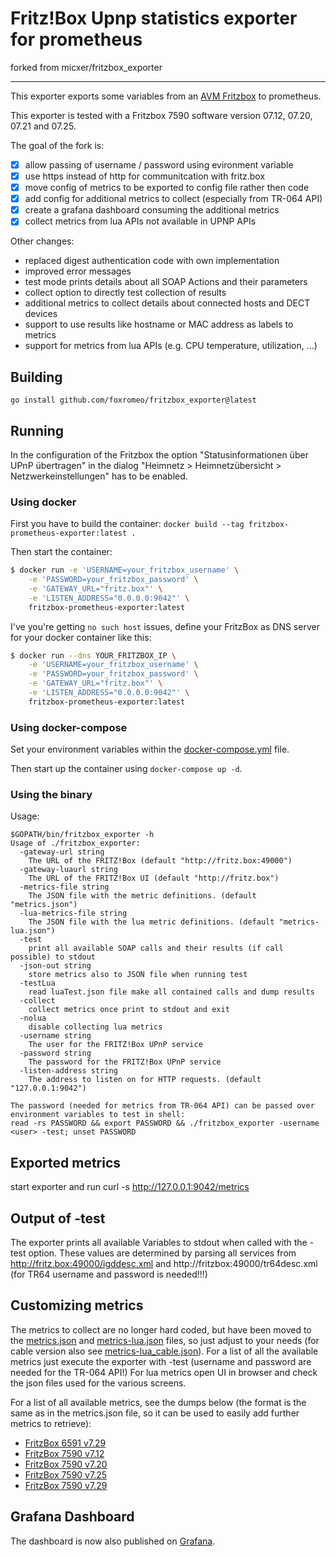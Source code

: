# Fritz!Box Upnp statistics exporter for prometheus

forked from micxer/fritzbox_exporter

-----------

This exporter exports some variables from an 
[AVM Fritzbox](http://avm.de/produkte/fritzbox/)
to prometheus.

This exporter is tested with a Fritzbox 7590 software version 07.12, 07.20, 07.21 and 07.25.

The goal of the fork is:
  - [x] allow passing of username / password using evironment variable
  - [x] use https instead of http for communitcation with fritz.box
  - [x] move config of metrics to be exported to config file rather then code
  - [x] add config for additional metrics to collect (especially from TR-064 API)
  - [x] create a grafana dashboard consuming the additional metrics
  - [x] collect metrics from lua APIs not available in UPNP APIs
 
Other changes:
  - replaced digest authentication code with own implementation
  - improved error messages
  - test mode prints details about all SOAP Actions and their parameters
  - collect option to directly test collection of results
  - additional metrics to collect details about connected hosts and DECT devices
  - support to use results like hostname or MAC address as labels to metrics
  - support for metrics from lua APIs (e.g. CPU temperature, utilization, ...)
 

## Building

    go install github.com/foxromeo/fritzbox_exporter@latest

## Running

In the configuration of the Fritzbox the option "Statusinformationen über UPnP übertragen" in the dialog "Heimnetz >
Heimnetzübersicht > Netzwerkeinstellungen" has to be enabled.

### Using docker

First you have to build the container: `docker build --tag fritzbox-prometheus-exporter:latest .`

Then start the container:

```bash
$ docker run -e 'USERNAME=your_fritzbox_username' \
    -e 'PASSWORD=your_fritzbox_password' \
    -e 'GATEWAY_URL="fritz.box"' \
    -e 'LISTEN_ADDRESS="0.0.0.0:9042"' \
    fritzbox-prometheus-exporter:latest
```

I've you're getting `no such host` issues, define your FritzBox as DNS server for your docker container like this:

```bash
$ docker run --dns YOUR_FRITZBOX_IP \
    -e 'USERNAME=your_fritzbox_username' \
    -e 'PASSWORD=your_fritzbox_password' \
    -e 'GATEWAY_URL="fritz.box"' \
    -e 'LISTEN_ADDRESS="0.0.0.0:9042"' \
    fritzbox-prometheus-exporter:latest
```

### Using docker-compose

Set your environment variables within the [docker-compose.yml](docker-compose.yml) file.  

Then start up the container using `docker-compose up -d`.

### Using the binary

Usage:

    $GOPATH/bin/fritzbox_exporter -h
    Usage of ./fritzbox_exporter:
      -gateway-url string
        The URL of the FRITZ!Box (default "http://fritz.box:49000")
      -gateway-luaurl string
        The URL of the FRITZ!Box UI (default "http://fritz.box")
      -metrics-file string
        The JSON file with the metric definitions. (default "metrics.json")
      -lua-metrics-file string
        The JSON file with the lua metric definitions. (default "metrics-lua.json")
      -test
        print all available SOAP calls and their results (if call possible) to stdout
      -json-out string
        store metrics also to JSON file when running test   
      -testLua
        read luaTest.json file make all contained calls and dump results
      -collect
        collect metrics once print to stdout and exit
      -nolua
        disable collecting lua metrics
      -username string
        The user for the FRITZ!Box UPnP service
      -password string
        The password for the FRITZ!Box UPnP service
      -listen-address string
        The address to listen on for HTTP requests. (default "127.0.0.1:9042")
    
    The password (needed for metrics from TR-064 API) can be passed over environment variables to test in shell:
    read -rs PASSWORD && export PASSWORD && ./fritzbox_exporter -username <user> -test; unset PASSWORD

## Exported metrics

start exporter and run
curl -s http://127.0.0.1:9042/metrics 

## Output of -test

The exporter prints all available Variables to stdout when called with the -test option.
These values are determined by parsing all services from http://fritz.box:49000/igddesc.xml and http://fritzbox:49000/tr64desc.xml (for TR64 username and password is needed!!!)

## Customizing metrics

The metrics to collect are no longer hard coded, but have been moved to the [metrics.json](metrics.json) and [metrics-lua.json](metrics-lua.json) files, so just adjust to your needs (for cable version also see [metrics-lua_cable.json](metrics-lua_cable.json)).
For a list of all the available metrics just execute the exporter with -test (username and password are needed for the TR-064 API!)
For lua metrics open UI in browser and check the json files used for the various screens.

For a list of all available metrics, see the dumps below (the format is the same as in the metrics.json file, so it can be used to easily add further metrics to retrieve):
- [FritzBox 6591 v7.29](all_available_metrics_6591_7.29.json)
- [FritzBox 7590 v7.12](all_available_metrics_7590_7.12.json)
- [FritzBox 7590 v7.20](all_available_metrics_7590_7.20.json)
- [FritzBox 7590 v7.25](all_available_metrics_7590_7.25.json)
- [FritzBox 7590 v7.29](all_available_metrics_7590_7.29.json)
## Grafana Dashboard

The dashboard is now also published on [Grafana](https://grafana.com/grafana/dashboards/12579).
